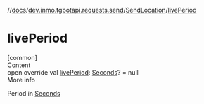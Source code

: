 //[docs](../../../index.md)/[dev.inmo.tgbotapi.requests.send](../index.md)/[SendLocation](index.md)/[livePeriod](live-period.md)



# livePeriod  
[common]  
Content  
open override val [livePeriod](live-period.md): [Seconds](../../dev.inmo.tgbotapi.types/index.md#%5Bdev.inmo.tgbotapi.types%2FSeconds%2F%2F%2FPointingToDeclaration%2F%5D%2FClasslikes%2F625018081)? = null  
More info  


Period in [Seconds](../../dev.inmo.tgbotapi.types/index.md#%5Bdev.inmo.tgbotapi.types%2FSeconds%2F%2F%2FPointingToDeclaration%2F%5D%2FClasslikes%2F625018081)

  



